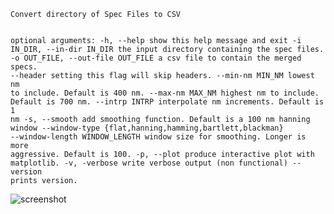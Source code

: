 <code>
Convert directory of Spec Files to CSV

optional arguments:
  -h, --help            show this help message and exit
  -i IN_DIR, --in-dir IN_DIR
                        the input directory containing the spec files.
  -o OUT_FILE, --out-file OUT_FILE
                        a csv file to contain the merged specs.
  --header              setting this flag will skip headers.
  --min-nm MIN_NM       lowest nm to include. Default is 400 nm.
  --max-nm MAX_NM       highest nm to include. Default is 700 nm.
  --intrp INTRP         interpolate nm increments. Default is 1 nm
  -s, --smooth          add smoothing function. Default is a 100 nm hanning
                        window
  --window-type {flat,hanning,hamming,bartlett,blackman}
  --window-length WINDOW_LENGTH
                        window size for smoothing. Longer is more aggressive.
                        Default is 100.
  -p, --plot            produce interactive plot with matplotlib.
  -v, -verbose          write verbose output (non functional)
  --version             prints version.
</code>


![screenshot](https://github.com/ngcrawford/Coloration/raw/master/web/screenshot_01.png)
